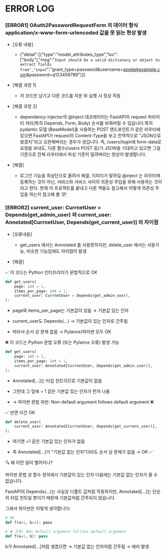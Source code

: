 # ERROR LOG

### [ERROR1] OAuth2PasswordRequestForm 의 데이터 형식 application/x-www-form-urlencoded 값을 못 읽는 현상 발생
- [오류 내용]
    - {"detail":[{"type":"model_attributes_type","loc":["body"],"msg":"`Input should be a valid dictionary or object to extract fields from","input`":"grant_type=password&username=apple@example.com&password=q123456789"}]}

- [해결 과정 1]
    - 저 코드만 남기고 다른 코드를 지운 뒤 실행 시 정상 작동
      
- [해결 과정 2]
    - dependency-injector의 @inject 데코레이터는 FastAPI의 request 파라미터 처리(특히 Depends, Form, Body) 순서를 바꿔버릴 수 있습니다.특히 pydantic 모델 (BaseModel)을 사용하는 POST 엔드포인트가 같은 라우터에 있으면 FastAPI가 request의 Content-Type을 보고 전역적으로 "JSON으로 왔겠지"라고 오판해버리는 경우가 생깁니다. 즉, /users/login에 form-data로 요청을 보내도, 다른 함수(/users POST 등)가 JSON을 기대하고 있으면 그걸 기준으로 전체 라우터에서 파싱 기준이 밀려버리는 현상이 발생합니다.

- [해결]
    - 로그인 기능을 최상단으로 올려서 해결, 지피티가 말하길 @inject 는 라우터에 등록하는 것이 아닌, 서비스와 서비스 사이의 의존성 주입을 위해 사용하는 것이라고 한다. 현재 이 프로젝트를 끝내고 다른 책들도 참고해서 어떻게 의존성 주입을 하는지 참고해 볼 것!

### [ERROR2] current_user: CurrnetUser = Depends(get_admin_user) 와 current_user: Annotated[CurrnetUser, Depends(get_current_user)] 의 차이점
- [오류내용]
  - get_users 에서는 Annotated 를 사용못하지만, delete_user 에서는 사용가능, 비슷한 기능임에도 차이점이 발생
    
- [해결]
  
✅ 이 코드는 Python 인터프리터가 문법적으로 OK

```Python
def get_users(
    page: int = 1,
    items_per_page: int = 1,
    current_user: CurrnetUser = Depends(get_admin_user),
):
```

- page와 items_per_page는 기본값이 있음 → 기본값 있는 인자

- current_user도 Depends(...) → 기본값이 있는 인자로 간주됨

- 따라서 순서 상 문제 없음 → Pylance/파이썬 모두 OK

❌ 이 코드는 Python 문법 오류 (또는 Pylance 오류) 발생 가능

```Python
def get_users(
    page: int = 1,
    items_per_page: int = 1,
    current_user: Annotated[CurrnetUser, Depends(get_admin_user)],
):
```

- Annotated[...]는 타입 힌트이므로 기본값이 없음

- 그런데 그 앞에 = 1 같은 기본값 있는 인자가 먼저 나옴

- → 파이썬 문법 위반: Non-default argument follows default argument ❌

✅ 반면 이건 OK

```Python
def delete_user(
    current_user: Annotated[CurrnetUser, Depends(get_current_user)],
):
```

- 여기엔 =1 같은 기본값 있는 인자가 없음

- 즉 Annotated[...]가 "기본값 없는 인자"더라도 순서 상 문제가 없음 → OK ✅

🔍 왜 이런 일이 벌어지나?

파이썬 문법 상 함수 정의에서 기본값이 있는 인자 다음에는 기본값 없는 인자가 올 수 없습니다.

FastAPI의 Depends(...)는 사실상 디폴트 값처럼 작동하지만, Annotated[...]는 단순히 타입 힌트일 뿐이기 때문에 기본값처럼 간주되지 않습니다.

그래서 파이썬은 이렇게 생각합니다:

```Python
# OK
def f(a=1, b=2): pass

# ❌ 오류: Non-default argument follows default argument
def f(a=1, b): pass
```

b가 Annotated[...]처럼 생겼으면 → 기본값 없는 인자처럼 간주됨 → 에러 발생
